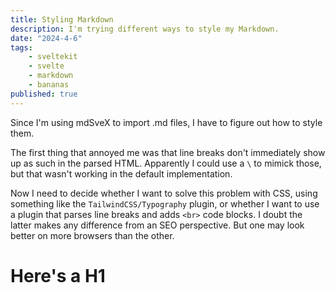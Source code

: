 ```yaml
---
title: Styling Markdown
description: I'm trying different ways to style my Markdown.
date: "2024-4-6"
tags:
    - sveltekit
    - svelte
    - markdown
    - bananas
published: true
---
```


Since I'm using mdSveX to import .md files, I have to figure out how to style them.

The first thing that annoyed me was that line breaks don't immediately show up as such in the parsed HTML. Apparently I could use a `\` to mimick those, but that wasn't working in the default implementation.

Now I need to decide whether I want to solve this problem with CSS, using something like the `TailwindCSS/Typography` plugin, or whether I want to use a plugin that parses line breaks and adds `<br>` code blocks. I doubt the latter makes any difference from an SEO perspective. But one may look better on more browsers than the other.

# Here's a H1
